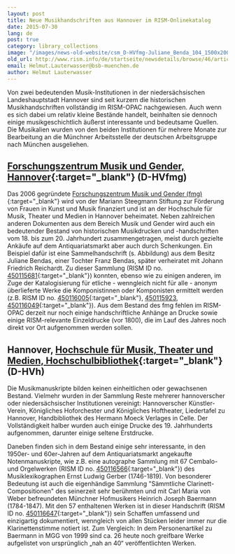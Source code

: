 ```yaml
---
layout: post
title: Neue Musikhandschriften aus Hannover im RISM-Onlinekatalog
date: 2015-07-30
lang: de
post: true
category: library_collections
image: "/images/news-old-website/csm_D-HVfmg-Juliane_Benda_104_1500x2000_600KB_01_3d0a6343cb.jpg"
old_url: http://www.rism.info/de/startseite/newsdetails/browse/46/article/64/two-significant-hanover-collections-now-in-rism.html
email: Helmut.Lauterwasser@bsb-muenchen.de
author: Helmut Lauterwasser
---
```


Von zwei bedeutenden Musik-Institutionen in der niedersächsischen Landeshauptstadt Hannover sind seit kurzem die historischen Musikhandschriften vollständig im RISM-OPAC nachgewiesen. Auch wenn es sich dabei um relativ kleine Bestände handelt, beinhalten sie dennoch einige musikgeschichtlich äußerst interessante und bedeutsame Quellen. Die Musikalien wurden von den beiden Institutionen für mehrere Monate zur Bearbeitung an die Münchner Arbeitsstelle der deutschen Arbeitsgruppe nach München ausgeliehen.

## [Forschungszentrum Musik und Gender, Hannover](https://opac.rism.info/search?View=rism&siglum=D-HVfmg){:target="_blank"} (D-HVfmg)

Das 2006 gegründete [Forschungszentrum Musik und Gender (fmg)](http://www.fmg.hmtm-hannover.de/de/start/){:target="_blank"} wird von der Mariann Steegmann Stiftung zur Förderung von Frauen in Kunst und Musik finanziert und ist an der Hochschule für Musik, Theater und Medien in Hannover beheimatet. Neben zahlreichen anderen Dokumenten aus dem Bereich Musik und Gender wird auch ein bedeutender Bestand von historischen Musikdrucken und -handschriften vom 18. bis zum 20. Jahrhundert zusammengetragen, meist durch gezielte Ankäufe auf dem Antiquariatsmarkt aber auch durch Schenkungen. Ein Beispiel dafür ist eine Sammelhandschrift (s. Abbildung) aus dem Besitz Juliane Bendas, einer Tochter Franz Bendas, später verheiratet mit Johann Friedrich Reichardt. Zu dieser Sammlung (RISM ID no. [450115681](https://opac.rism.info/search?id=450115681){:target="_blank"}) konnten, ebenso wie zu einigen anderen, im Zuge der Katalogisierung für etliche - wenngleich nicht für alle - anonym überlieferte Werke die Komponistinnen oder Komponisten ermittelt werden (z.B. RISM ID no. [450116005](https://opac.rism.info/search?id=450116005){:target="_blank"}, [450115923](https://opac.rism.info/search?id=450115923), [450116049](https://opac.rism.info/search?id=450116049){:target="_blank"}). Aus dem Bestand des fmg fehlen im RISM-OPAC derzeit nur noch einige handschriftliche Anhänge an Drucke sowie einige RISM-relevante Einzeldrucke (vor 1800), die im Lauf des Jahres noch direkt vor Ort aufgenommen werden sollen.

## Hannover, [Hochschule für Musik, Theater und Medien, Hochschulbibliothek](https://opac.rism.info/search?View=rism&siglum=D-HVh){:target="_blank"} (D-HVh)

Die Musikmanuskripte bilden keinen einheitlichen oder gewachsenen Bestand. Vielmehr wurden in der Sammlung Reste mehrerer hannoverscher oder niedersächsischer Institutionen vereinigt: Hannoverscher Künstler-Verein, Königliches Hoforchester und Königliches Hoftheater, Liedertafel zu Hannover, Handbibliothek des Hermann Moeck Verlages in Celle. Der Vollständigkeit halber wurden auch einige Drucke des 19. Jahrhunderts aufgenommen, darunter einige seltene Erstdrucke.

Daneben finden sich in dem Bestand einige sehr interessante, in den 1950er- und 60er-Jahren auf dem Antiquariatsmarkt angekaufte Notenmanuskripte, wie z.B. eine autographe Sammlung mit 67 Cembalo- und Orgelwerken (RISM ID no. [450116566](https://opac.rism.info/search?id=450116566){:target="_blank"}) des Musiklexikographen Ernst Ludwig Gerber (1746-1819). Von besonderer Bedeutung ist auch die eigenhändige Sammlung "Sämmtliche Clarinett-Compositionen" des seinerzeit sehr berühmten und mit Carl Maria von Weber befreundeten Münchner Hofmusikers Heinrich Joseph Baermann (1784-1847). Mit den 57 enthaltenen Werken ist in dieser Handschrift (RISM ID no. [450116647](https://opac.rism.info/search?id=450116647){:target="_blank"}) sein Schaffen umfassend und einzigartig dokumentiert, wenngleich von allen Stücken leider immer nur die Klarinettenstimme notiert ist. Zum Vergleich: In dem Personenartikel zu Baermann in MGG von 1999 sind ca. 26 heute noch greifbare Werke aufgelistet von ursprünglich „nah an 40“ veröffentlichten Werken.
